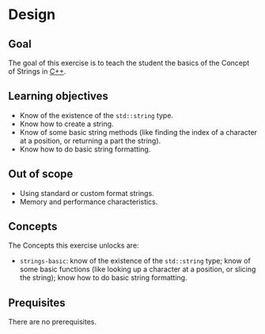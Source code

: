 # Design

## Goal

The goal of this exercise is to teach the student the basics of the Concept of Strings in [C++][docs.string].

## Learning objectives

- Know of the existence of the `std::string` type.
- Know how to create a string.
- Know of some basic string methods (like finding the index of a character at a position, or returning a part the string).
- Know how to do basic string formatting.

## Out of scope

- Using standard or custom format strings.
- Memory and performance characteristics.

## Concepts

The Concepts this exercise unlocks are:

- `strings-basic`: know of the existence of the `std::string` type; know of some basic functions (like looking up a character at a position, or slicing the string); know how to do basic string formatting.

## Prequisites

There are no prerequisites.

[docs.string]: https://en.cppreference.com/w/cpp/string/basic_string
